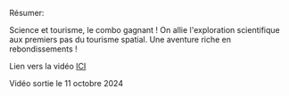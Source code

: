 
Résumer:

Science et tourisme, le combo gagnant ! On allie l'exploration scientifique aux premiers pas du tourisme spatial. Une aventure riche en rebondissements !



Lien vers la vidéo [ICI](https://youtu.be/WU5cV-j4Sig)

Vidéo sortie le 11 octobre 2024
